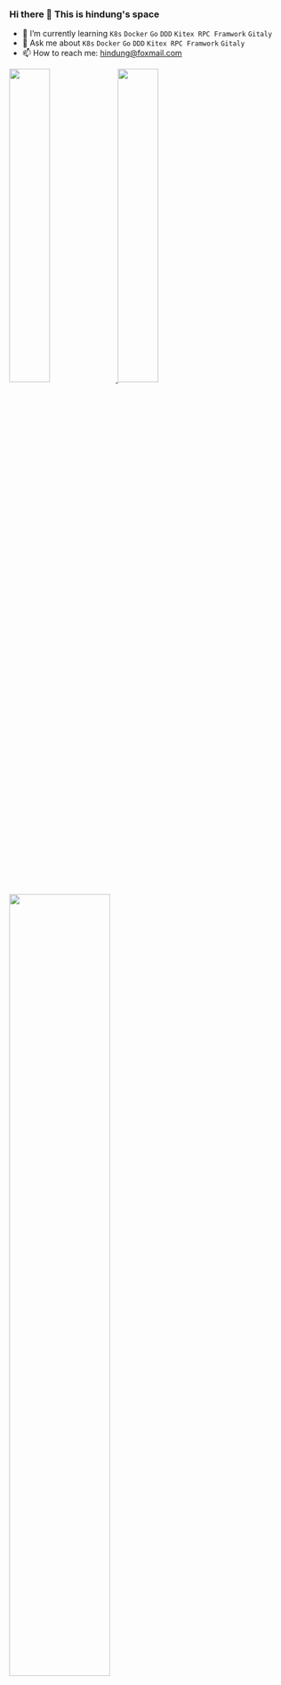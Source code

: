 ### Hi there 👋 This is hindung's space

<!--
**hindungWang/hindungWang** is a ✨ _special_ ✨ repository because its `README.md` (this file) appears on your GitHub profile.

Here are some ideas to get you started:

- 🔭 I’m currently working on ...
- 🌱 I’m currently learning ...
- 👯 I’m looking to collaborate on ...
- 🤔 I’m looking for help with ...
- 💬 Ask me about ...
- 📫 How to reach me: ...
- 😄 Pronouns: ...
- ⚡ Fun fact: ...
-->



- 🌱 I’m currently learning `K8s` `Docker` `Go` `DDD` `Kitex RPC Framwork` `Gitaly` 
- 💬 Ask me about `K8s` `Docker` `Go` `DDD` `Kitex RPC Framwork` `Gitaly` 
- 📫 How to reach me: hindung@foxmail.com


<!--
[![Anurag's GitHub stats](https://github-readme-stats.vercel.app/api?username=yuyicai&count_private=true&show_icons=true)](https://github.com/anuraghazra/github-readme-stats
-->
<a href="https://github.com/hindungWang#gh-light-mode-only">
  <image width='38%' src="https://github-readme-stats.vercel.app/api?username=hindungWang&count_private=true&show_icons=true&include_all_commits=false&hide_border=true&hide=contribs&title_color=326E3C&icon_color=53A258&text_color=25292E&bg_color=00000000#gh-light-mode-only" />
</a>

<a href="https://github.com/hindungWang#gh-dark-mode-only">
  <image width='38%' src="https://github-readme-stats.vercel.app/api?username=hindungWang&count_private=true&show_icons=true&include_all_commits=false&hide_border=true&hide=contribs&title_color=64C86E&icon_color=438440&text_color=CAD1D8&bg_color=00000000#gh-dark-mode-only" />
</a>

<a href="https://github.com/hindungWang#gh-light-mode-only">
  <image width='60%' src="https://cdn.jsdelivr.net/gh/hindungWang/hindungWang@snake-game/github-contribution-grid-snake.svg#gh-light-mode-only" />
</a>

<a href="https://github.com/hindungWang#gh-dark-mode-only">
  <image width='60%' src="https://cdn.jsdelivr.net/gh/hindungWang/hindungWang@snake-game/github-contribution-grid-snake.svg#gh-dark-mode-only" />
</a>
